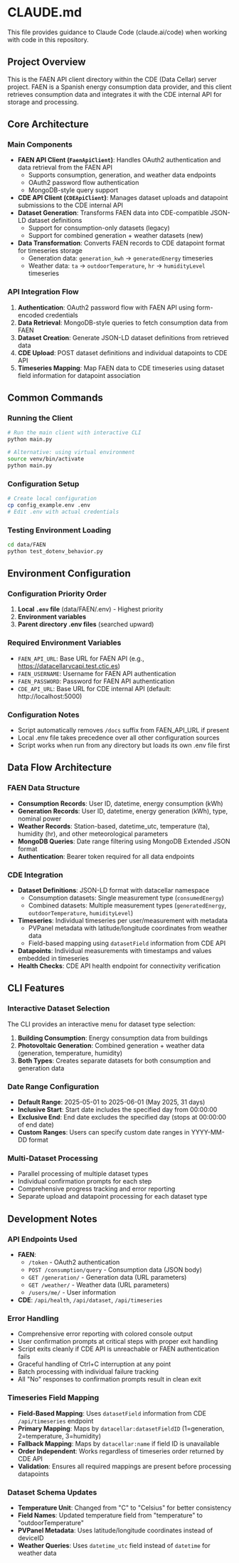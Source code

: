 # CLAUDE.md

This file provides guidance to Claude Code (claude.ai/code) when working with code in this repository.

## Project Overview

This is the FAEN API client directory within the CDE (Data Cellar) server project. FAEN is a Spanish energy consumption data provider, and this client retrieves consumption data and integrates it with the CDE internal API for storage and processing.

## Core Architecture

### Main Components

- **FAEN API Client (`FaenApiClient`)**: Handles OAuth2 authentication and data retrieval from the FAEN API
  - Supports consumption, generation, and weather data endpoints
  - OAuth2 password flow authentication
  - MongoDB-style query support
- **CDE API Client (`CDEApiClient`)**: Manages dataset uploads and datapoint submissions to the CDE internal API
- **Dataset Generation**: Transforms FAEN data into CDE-compatible JSON-LD dataset definitions
  - Support for consumption-only datasets (legacy)
  - Support for combined generation + weather datasets (new)
- **Data Transformation**: Converts FAEN records to CDE datapoint format for timeseries storage
  - Generation data: `generation_kwh` → `generatedEnergy` timeseries
  - Weather data: `ta` → `outdoorTemperature`, `hr` → `humidityLevel` timeseries

### API Integration Flow

1. **Authentication**: OAuth2 password flow with FAEN API using form-encoded credentials
2. **Data Retrieval**: MongoDB-style queries to fetch consumption data from FAEN
3. **Dataset Creation**: Generate JSON-LD dataset definitions from retrieved data
4. **CDE Upload**: POST dataset definitions and individual datapoints to CDE API
5. **Timeseries Mapping**: Map FAEN data to CDE timeseries using dataset field information for datapoint association

## Common Commands

### Running the Client
```bash
# Run the main client with interactive CLI
python main.py

# Alternative: using virtual environment
source venv/bin/activate
python main.py
```

### Configuration Setup
```bash
# Create local configuration
cp config_example.env .env
# Edit .env with actual credentials
```

### Testing Environment Loading
```bash
cd data/FAEN
python test_dotenv_behavior.py
```

## Environment Configuration

### Configuration Priority Order
1. **Local `.env` file** (data/FAEN/.env) - Highest priority
2. **Environment variables** 
3. **Parent directory .env files** (searched upward)

### Required Environment Variables
- `FAEN_API_URL`: Base URL for FAEN API (e.g., https://datacellarvcapi.test.ctic.es)
- `FAEN_USERNAME`: Username for FAEN API authentication 
- `FAEN_PASSWORD`: Password for FAEN API authentication
- `CDE_API_URL`: Base URL for CDE internal API (default: http://localhost:5000)

### Configuration Notes
- Script automatically removes `/docs` suffix from FAEN_API_URL if present
- Local .env file takes precedence over all other configuration sources
- Script works when run from any directory but loads its own .env file first

## Data Flow Architecture

### FAEN Data Structure
- **Consumption Records**: User ID, datetime, energy consumption (kWh)
- **Generation Records**: User ID, datetime, energy generation (kWh), type, nominal power
- **Weather Records**: Station-based, datetime_utc, temperature (ta), humidity (hr), and other meteorological parameters
- **MongoDB Queries**: Date range filtering using MongoDB Extended JSON format
- **Authentication**: Bearer token required for all data endpoints

### CDE Integration
- **Dataset Definitions**: JSON-LD format with datacellar namespace
  - Consumption datasets: Single measurement type (`consumedEnergy`)
  - Combined datasets: Multiple measurement types (`generatedEnergy`, `outdoorTemperature`, `humidityLevel`)
- **Timeseries**: Individual timeseries per user/measurement with metadata
  - PVPanel metadata with latitude/longitude coordinates from weather data
  - Field-based mapping using `datasetField` information from CDE API
- **Datapoints**: Individual measurements with timestamps and values embedded in timeseries
- **Health Checks**: CDE API health endpoint for connectivity verification

## CLI Features

### Interactive Dataset Selection
The CLI provides an interactive menu for dataset type selection:
1. **Building Consumption**: Energy consumption data from buildings
2. **Photovoltaic Generation**: Combined generation + weather data (generation, temperature, humidity)
3. **Both Types**: Creates separate datasets for both consumption and generation data

### Date Range Configuration  
- **Default Range**: 2025-05-01 to 2025-06-01 (May 2025, 31 days)
- **Inclusive Start**: Start date includes the specified day from 00:00:00
- **Exclusive End**: End date excludes the specified day (stops at 00:00:00 of end date)
- **Custom Ranges**: Users can specify custom date ranges in YYYY-MM-DD format

### Multi-Dataset Processing
- Parallel processing of multiple dataset types
- Individual confirmation prompts for each step
- Comprehensive progress tracking and error reporting
- Separate upload and datapoint processing for each dataset type

## Development Notes

### API Endpoints Used
- **FAEN**: 
  - `/token` - OAuth2 authentication
  - `POST /consumption/query` - Consumption data (JSON body)
  - `GET /generation/` - Generation data (URL parameters)
  - `GET /weather/` - Weather data (URL parameters)
  - `/users/me/` - User information
- **CDE**: `/api/health`, `/api/dataset`, `/api/timeseries`

### Error Handling
- Comprehensive error reporting with colored console output
- User confirmation prompts at critical steps with proper exit handling
- Script exits cleanly if CDE API is unreachable or FAEN authentication fails
- Graceful handling of Ctrl+C interruption at any point
- Batch processing with individual failure tracking
- All "No" responses to confirmation prompts result in clean exit

### Timeseries Field Mapping
- **Field-Based Mapping**: Uses `datasetField` information from CDE `/api/timeseries` endpoint
- **Primary Mapping**: Maps by `datacellar:datasetFieldID` (1=generation, 2=temperature, 3=humidity)
- **Fallback Mapping**: Maps by `datacellar:name` if field ID is unavailable
- **Order Independent**: Works regardless of timeseries order returned by CDE API
- **Validation**: Ensures all required mappings are present before processing datapoints

### Dataset Schema Updates
- **Temperature Unit**: Changed from "C" to "Celsius" for better consistency
- **Field Names**: Updated temperature field from "temperature" to "outdoorTemperature"
- **PVPanel Metadata**: Uses latitude/longitude coordinates instead of deviceID
- **Weather Queries**: Uses `datetime_utc` field instead of `datetime` for weather data


